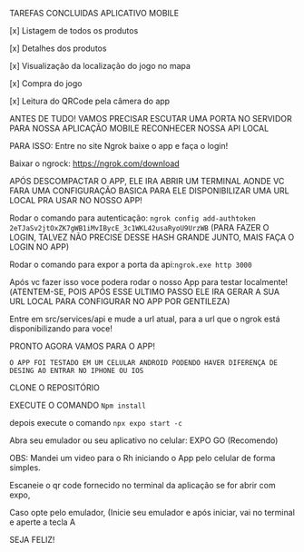 TAREFAS CONCLUIDAS APLICATIVO MOBILE

[x] Listagem de todos os produtos

[x] Detalhes dos produtos

[x] Visualização da localização do jogo no mapa

[x] Compra do jogo

[x] Leitura do QRCode pela câmera do app

ANTES DE TUDO!
VAMOS PRECISAR ESCUTAR UMA PORTA NO SERVIDOR PARA NOSSA APLICAÇÃO MOBILE RECONHECER NOSSA API LOCAL

PARA ISSO:
Entre no site Ngrok baixe o app e faça o login!

Baixar o ngrock: https://ngrok.com/download

APÓS DESCOMPACTAR O APP, ELE IRA ABRIR UM TERMINAL AONDE VC FARA UMA CONFIGURAÇÃO BASICA PARA ELE DISPONIBILIZAR UMA URL LOCAL PRA USAR NO NOSSO APP!

Rodar o comando para autenticação: `ngrok config add-authtoken 2eTJaSv2jtOxZK7gWB1iMvIBycE_3c1WKL42usaRyoU9UrzWB` (PARA FAZER O LOGIN, TALVEZ NÃO PRECISE DESSE HASH GRANDE JUNTO, MAIS FAÇA O LOGIN NO APP)

Rodar o comando para expor a porta da api:`ngrok.exe http 3000`

Após vc fazer isso voce podera rodar o nosso App para testar localmente!(ATENTEM-SE, POIS APÓS ESSE ULTIMO PASSO ELE IRA GERAR A SUA URL LOCAL PARA CONFIGURAR NO APP POR GENTILEZA)

Entre em src/services/api e mude a url atual, para a url que o ngrok está disponibilizando para voce!


PRONTO AGORA VAMOS PARA O APP!

`O APP FOI TESTADO EM UM CELULAR ANDROID PODENDO HAVER DIFERENÇA DE DESING AO ENTRAR NO IPHONE OU IOS`

CLONE O REPOSITÓRIO

EXECUTE O COMANDO `Npm install` 

depois execute o comando `npx expo start -c`

Abra seu emulador ou seu aplicativo no celular: EXPO GO (Recomendo)

OBS: Mandei um video para o Rh iniciando o App pelo celular de forma simples.

Escaneie o qr code fornecido no terminal da aplicação se for abrir com expo,

Caso opte pelo emulador, (Inicie seu emulador e após iniciar, vai no terminal e aperte a tecla A 

SEJA FELIZ!
